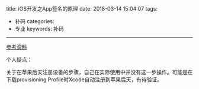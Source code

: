 title: iOS开发之App签名的原理
date: 2018-03-14 15:04:07
tags: 
- 补码
categories: 
- 专业
keywords: 补码

---

[参考资料](http://wereadteam.github.io/2017/03/13/Signature/)

个人疑点： 

关于在苹果后天注册设备的步骤，自己在实际使用中并没有这一步操作。可能是在下载provisioning Profile时Xcode自动注册到苹果后天，有待验证。
